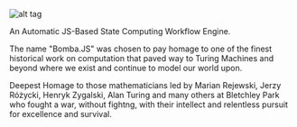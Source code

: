 ![alt tag](https://raw.githubusercontent.com/shinexavier/BombaJS/master/BombaJSLogo.png "Bomba.JS")

An Automatic JS-Based State Computing Workflow Engine.

The name "Bomba.JS" was chosen to pay homage to one of the finest historical work on computation that paved way to Turing Machines and beyond where we exist and continue to model our world upon.

Deepest Homage to those mathematicians led by Marian Rejewski, Jerzy Różycki, Henryk Zygalski, Alan Turing and many others at Bletchley Park who fought a war, without fightng, with their intellect and relentless pursuit for excellence and survival.

